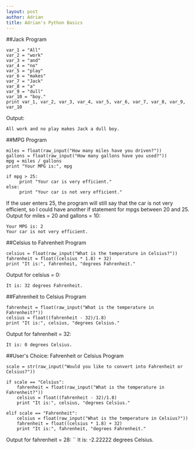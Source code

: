 ```yaml
---
layout: post
author: Adrian
title: Adrian's Python Basics
---
```

##Jack Program
```
var_1 = "All"
var_2 = "work"
var_3 = "and"
var_4 = "no"
var_5 = "play"
var_6 = "makes"
var_7 = "Jack"
var_8 = "a"
var_9 = "dull"
var_10 = "boy."
print var_1, var_2, var_3, var_4, var_5, var_6, var_7, var_8, var_9, var_10
```
Output:
```
All work and no play makes Jack a dull boy.
```
##MPG Program
```
miles = float(raw_input("How many miles have you driven?"))
gallons = float(raw_input("How many gallons have you used?"))
mpg = miles / gallons
print "Your MPG is:", mpg

if mpg > 25:
     print "Your car is very efficient."
else:
     print "Your car is not very efficient."

```
If the user enters 25, the program will still say that the car is not very efficient, so I could have another if statement for mpgs between 20 and 25.
Output for miles = 20 and gallons = 10:
```
Your MPG is: 2
Your car is not very efficient.
```
##Celsius to Fahrenheit Program
```
celsius = float(raw_input("What is the temperature in Celsius?"))
fahrenheit = float((celsius * 1.8) + 32)
print "It is:", fahrenheit, "degrees Fahrenheit."
```
Output for celsius = 0:
```
It is: 32 degrees Fahrenheit.
```
##Fahrenheit to Celsius Program
```
fahrenheit = float(raw_input("What is the temperature in Fahrenheit?"))
celsius = float((fahrenheit - 32)/1.8)
print "It is:", celsius, "degrees Celsius."
```
Output for fahrenheit = 32:
```
It is: 0 degrees Celsius.
```
##User's Choice: Fahrenheit or Celsius Program
```
scale = str(raw_input("Would you like to convert into Fahrenheit or Celsius?"))

if scale == "Celsius":
    fahrenheit = float(raw_input("What is the temperature in Fahrenheit?"))
    celsius = float((fahrenheit - 32)/1.8)
    print "It is:", celsius, "degrees Celsius."

elif scale == "Fahrenheit":   
    celsius = float(raw_input("What is the temperature in Celsius?"))
    fahrenheit = float((celsius * 1.8) + 32)
    print "It is:", fahrenheit, "degrees Fahrenheit."
```
Output for fahrenheit = 28:
``
It is: -2.22222 degrees Celsius.
```
